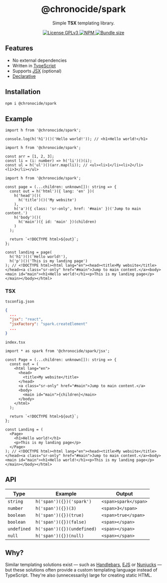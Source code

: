 <div align="center">
  <h1>@chronocide/spark</h1>
  <p>Simple <b>TSX</b> templating library.</p>
</div>

<div align="center">
  <a href="/LICENSE">
    <img alt="License GPLv3" src="https://img.shields.io/badge/license-GPLv3-blue.svg" />
  </a>
  <a href="https://www.npmjs.com/package/@chronocide/spark">
    <img alt="NPM" src="https://img.shields.io/npm/v/@chronocide/spark?label=npm">
  </a>
  <a href="https://bundlephobia.com/result?p=@chronocide/spark@latest">
    <img alt="Bundle size" src="https://img.shields.io/bundlephobia/minzip/@chronocide/spark@latest.svg">
  </a>
</div>

## Features

 - No external dependencies
 - Written in [TypeScript](https://en.wikipedia.org/wiki/TypeScript)
 - Supports [JSX](https://en.wikipedia.org/wiki/JSX_(JavaScript)) (optional)
 - [Declarative](https://en.wikipedia.org/wiki/Declarative_programming)

## Installation

```sh
npm i @chronocide/spark
```

## Example

```TS
import h from '@chronocide/spark';

console.log(h('h1')()('Hello world!')); // <h1>Hello world!</h1>
```

```TS
import h from '@chronocide/spark';

const arr = [1, 2, 3];
const li = (i: number) => h('li')()(i);
const ul = h('ul')()(arr.map(li)); // <ul><li>1</li><li>2</li><li>3</li></ul>
```

```TS
import h from '@chronocide/spark';

const page = (...children: unknown[]): string => {
  const out = h('html')({ lang: 'en' })(
    h('head')()(
      h('title')()('My website')
    ),
    h('a')({ class: 'sr-only', href: '#main' })('Jump to main content.')
    h('body')()(
      h('main')({ id: 'main' })(children)
    )
  );

  return `<!DOCTYPE html>${out}`;
};

const landing = page(
  h('h1')()('Hello world!'),
  h('p')()('This is my landing page')
); // <!DOCTYPE html><html lang="en"><head><title>My website</title></head><a class="sr-only" href="#main">Jump to main content.</a><body><main id="main"><h1>Hello world!</h1><p>This is my landing page</p></main></body></html>
```

### TSX

`tsconfig.json`

```JSON
{
  ...
  "jsx": "react",
  "jsxFactory": "spark.createElement"
  ...
}
```

`index.tsx`

```TSX
import * as spark from '@chronocide/spark/jsx';

const Page = (...children: unknown[]): string => {
  const out = (
    <html lang="en">
      <head>
        <title>My website</title>
      </head>
      <a class="sr-only" href="#main">Jump to main content.</a>
      <body>
        <main id="main">{children}</main>
      </body>
    </html>
  );

  return `<!DOCTYPE html>${out}`;
};

const Landing = (
  <Page>
    <h1>Hello world!</h1>
    <p>This is my landing page</p>
  </Page>
); // <!DOCTYPE html><html lang="en"><head><title>My website</title></head><a class="sr-only" href="#main">Jump to main content.</a><body><main id="main"><h1>Hello world!</h1><p>This is my landing page</p></main></body></html>
```

## API

| Type | Example | Output |
| - | - | - |
| `string` | `h('span')({})('spark')` | `<span>spark</span>`
| `number` | `h('span')({})(3)` | `<span>3</span>`
| `boolean` | `h('span')({})(true)` | `<span>true</span>`
| `boolean` | `h('span')({})(false)` | `<span></span>`
| `undefined` | `h('span')({})(undefined)` | `<span></span>`
| `null` | `h('span')({})(null)` | `<span></span>`

## Why?

Similar templating solutions exist — such as [Handlebars](https://handlebarsjs.com/), [EJS](https://ejs.co/) or [Nunjucks](https://github.com/mozilla/nunjucks) — but these solutions often provide a custom templating language instead of TypeScript. They're also (unnecessarily) large for creating static HTML.